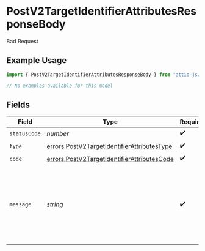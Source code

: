 # PostV2TargetIdentifierAttributesResponseBody

Bad Request

## Example Usage

```typescript
import { PostV2TargetIdentifierAttributesResponseBody } from "attio-js/models/errors";

// No examples available for this model
```

## Fields

| Field                                                                                                      | Type                                                                                                       | Required                                                                                                   | Description                                                                                                | Example                                                                                                    |
| ---------------------------------------------------------------------------------------------------------- | ---------------------------------------------------------------------------------------------------------- | ---------------------------------------------------------------------------------------------------------- | ---------------------------------------------------------------------------------------------------------- | ---------------------------------------------------------------------------------------------------------- |
| `statusCode`                                                                                               | *number*                                                                                                   | :heavy_check_mark:                                                                                         | N/A                                                                                                        |                                                                                                            |
| `type`                                                                                                     | [errors.PostV2TargetIdentifierAttributesType](../../models/errors/postv2targetidentifierattributestype.md) | :heavy_check_mark:                                                                                         | N/A                                                                                                        |                                                                                                            |
| `code`                                                                                                     | [errors.PostV2TargetIdentifierAttributesCode](../../models/errors/postv2targetidentifierattributescode.md) | :heavy_check_mark:                                                                                         | N/A                                                                                                        |                                                                                                            |
| `message`                                                                                                  | *string*                                                                                                   | :heavy_check_mark:                                                                                         | N/A                                                                                                        | Could not find an object with slug "people" for default value.                                             |